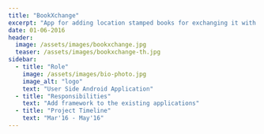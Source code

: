 ```yaml
---
title: "BookXchange"
excerpt: "App for adding location stamped books for exchanging it with other users. Google and Facebook Api used. Map Api, Barcode Integraion, Amazon Search Api used"
date: 01-06-2016
header:
  image: /assets/images/bookxchange.jpg
  teaser: /assets/images/bookxchange-th.jpg
sidebar:
  - title: "Role"
    image: /assets/images/bio-photo.jpg
    image_alt: "logo"
    text: "User Side Android Application"
  - title: "Responsibilities"
    text: "Add framework to the existing applications"
  - title: "Project Timeline"
    text: "Mar'16 - May'16"
---
```



